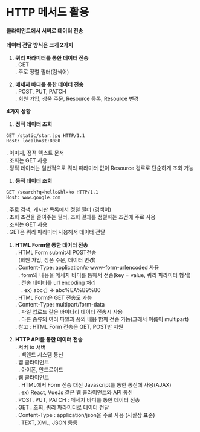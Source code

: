 # HTTP 메서드 활용
#### 클라이언트에서 서버로 데이터 전송
<b> 데이터 전달 방식은 크게 2가지 </b>

1. **쿼리 파라미터를 통한 데이터 전송**<br>
 . GET<br>
 . 주로 정렬 필터(검색어)

1. **메세지 바디를 통한 데이터 전송**<br>
 . POST, PUT, PATCH<br>
 . 회원 가입, 상품 주문, Resource 등록, Resource 변경

<b> 4가지 상황 </b>

1. **정적 데이터 조회**<br>
``` 
GET /static/star.jpg HTTP/1.1
Host: localhost:8080
``` 
 . 이미지, 정적 텍스트 문서<br>
 . 조회는 GET 사용<br>
 . 정적 데이터는 일반적으로 쿼리 파라미터 없이 Resource 경로로 단순하게 조회 가능

1. **동적 데이터 조회**
``` 
GET /search?q=hello&hl=ko HTTP/1.1
Host: www.google.com
``` 
 . 주로 검색, 게시판 목록에서 정렬 필터 (검색어)<br>
 . 조회 조건을 줄여주는 필터, 조회 결과를 정렬하는 조건에 주로 사용<br>
 . 조회는 GET 사용<br>
 . GET은 쿼리 파라미터 사용해서 데이터 전달

1. **HTML Form을 통한 데이터 전송**<br>
 . HTML Form submit시 POST전송<br>
 &nbsp;&nbsp;(회원 가입, 상품 주문, 데이터 변경)<br>
 . Content-Type: application/x-www-form-urlencoded 사용<br>
 &nbsp;&nbsp;. form의 내용을 메세지 바디를 통해서 전송(key = value, 쿼리 파라미터 형식)<br>
 &nbsp;&nbsp;. 전송 데이터를 url encoding 처리<br>
 &nbsp;&nbsp;&nbsp;&nbsp;. ex) abc김 → abc%EA%B9%80<br>
 . HTML Form은 GET 전송도 가능<br>
 . Content-Type: multipart/form-data<br>
 &nbsp;&nbsp;. 파일 업로드 같은 바이너리 데이터 전송시 사용<br>
 &nbsp;&nbsp;. 다른 종류의 여러 파일과 폼의 내용 함께 전송 가능(그래서 이름이 multipart)<br>
 . 참고 : HTML Form 전송은 GET, POST만 지원

1. **HTTP API를 통한 데이터 전송**<br>
 . 서버 to 서버<br>
 &nbsp;&nbsp;. 백엔드 시스템 통신<br>
 . 앱 클라이언트<br>
 &nbsp;&nbsp;. 아이폰, 안드로이드<br>
 . 웹 클라이언트<br>
 &nbsp;&nbsp;. HTML에서 Form 전송 대신 Javascript를 통한 통신에 사용(AJAX)<br>
 &nbsp;&nbsp;. ex) React, VueJs 같은 웹 클라이언트와 API 통신<br>
 . POST, PUT, PATCH : 메세지 바디를 통한 데이터 전송<br>
 . GET : 조회, 쿼리 파라미터로 데이터 전달<br>
 . Content-Type : application/json을 주로 사용 (사실상 표준)<br>
 &nbsp;&nbsp;. TEXT, XML, JSON 등등
 
